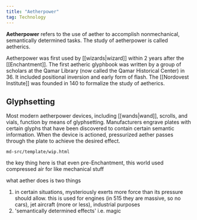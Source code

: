 ```yaml
---
title: "Aetherpower"
tag: Technology
---
```


**Aetherpower** refers to the use of aether to accomplish nonmechanical, semantically determined tasks. The study of aetherpower is called aetherics. 

Aetherpower was first used by [[wizards|wizard]] within 2 years after the [[Enchantment]]. The first aetheric glyphbook was written by a group of scholars at the Qamar Library (now called the Qamar Historical Center) in 36. It included positional inversion and early form of flash. The [[Nordovest Institute]] was founded in 140 to formalize the study of aetherics.

## Glyphsetting

Most modern aetherpower devices, including [[wands|wand]], scrolls, and vials, function by means of glyphsetting. Manufacturers engrave plates with certain glyphs that have been discovered to contain certain semantic information. When the device is actioned, pressurized aether passes through the plate to achieve the desired effect.

```{.include}
md-src/template/wip.html
```

the key thing here is that even pre-Enchantment, this world used compressed air for like mechanical stuff

what aether does is two things

1. in certain situations, mysteriously exerts more force than its pressure should allow. this is used for engines (in 515 they are massive, so no cars), jet aircraft (more or less), industrial purposes
2. 'semantically determined effects' i.e. magic
